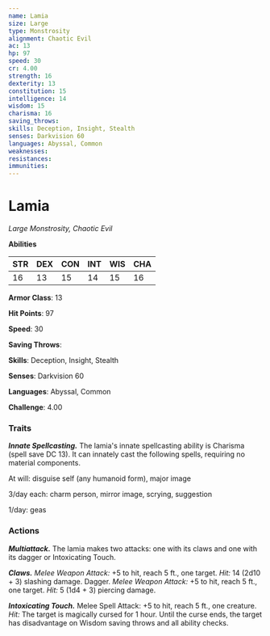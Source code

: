 ```yaml
---
name: Lamia
size: Large
type: Monstrosity
alignment: Chaotic Evil
ac: 13
hp: 97
speed: 30
cr: 4.00
strength: 16
dexterity: 13
constitution: 15
intelligence: 14
wisdom: 15
charisma: 16
saving_throws: 
skills: Deception, Insight, Stealth
senses: Darkvision 60
languages: Abyssal, Common
weaknesses:
resistances:
immunities:
---
```


# Lamia

*Large Monstrosity, Chaotic Evil*

**Abilities**

| STR | DEX | CON | INT | WIS | CHA |
| --- | --- | --- | --- | --- | --- |
| 16 | 13 | 15 | 14 | 15 | 16 |

**Armor Class**: 13

**Hit Points**: 97

**Speed**: 30

**Saving Throws**: 

**Skills**: Deception, Insight, Stealth

**Senses**: Darkvision 60

**Languages**: Abyssal, Common

**Challenge**: 4.00


### Traits
***Innate Spellcasting.*** The lamia's innate spellcasting ability is Charisma (spell save DC 13). It can innately cast the following spells, requiring no material components. 

At will: disguise self (any humanoid form), major image 

3/day each: charm person, mirror image, scrying, suggestion 

1/day: geas

### Actions
***Multiattack.*** The lamia makes two attacks: one with its claws and one with its dagger or Intoxicating Touch. 

***Claws.*** *Melee Weapon Attack:* +5 to hit, reach 5 ft., one target. *Hit:* 14 (2d10 + 3) slashing damage. Dagger. *Melee Weapon Attack:* +5 to hit, reach 5 ft., one target. *Hit:* 5 (1d4 + 3) piercing damage. 

***Intoxicating Touch.*** Melee Spell Attack: +5 to hit, reach 5 ft., one creature. *Hit:* The target is magically cursed for 1 hour. Until the curse ends, the target has disadvantage on Wisdom saving throws and all ability checks.
